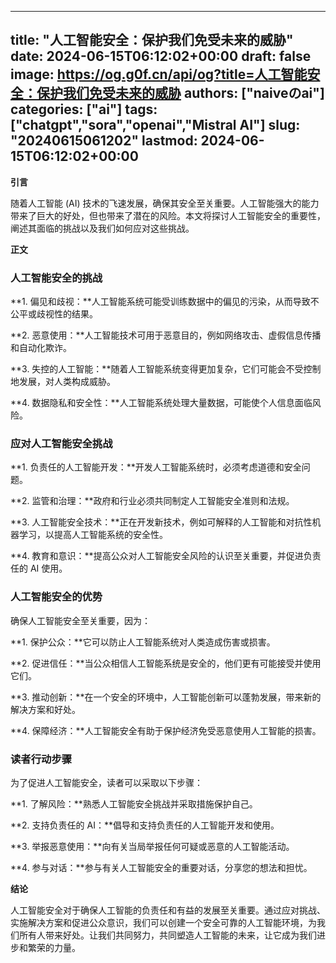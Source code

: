 
---
title: "人工智能安全：保护我们免受未来的威胁"
date: 2024-06-15T06:12:02+00:00
draft: false
image: https://og.g0f.cn/api/og?title=人工智能安全：保护我们免受未来的威胁
authors: ["naiveのai"]
categories: ["ai"]
tags: ["chatgpt","sora","openai","Mistral AI"]
slug: "20240615061202"
lastmod: 2024-06-15T06:12:02+00:00
---
**引言**

随着人工智能 (AI) 技术的飞速发展，确保其安全至关重要。人工智能强大的能力带来了巨大的好处，但也带来了潜在的风险。本文将探讨人工智能安全的重要性，阐述其面临的挑战以及我们如何应对这些挑战。

**正文**

### 人工智能安全的挑战

**1. 偏见和歧视：**人工智能系统可能受训练数据中的偏见的污染，从而导致不公平或歧视性的结果。

**2. 恶意使用：**人工智能技术可用于恶意目的，例如网络攻击、虚假信息传播和自动化欺诈。

**3. 失控的人工智能：**随着人工智能系统变得更加复杂，它们可能会不受控制地发展，对人类构成威胁。

**4. 数据隐私和安全性：**人工智能系统处理大量数据，可能使个人信息面临风险。

### 应对人工智能安全挑战

**1. 负责任的人工智能开发：**开发人工智能系统时，必须考虑道德和安全问题。

**2. 监管和治理：**政府和行业必须共同制定人工智能安全准则和法规。

**3. 人工智能安全技术：**正在开发新技术，例如可解释的人工智能和对抗性机器学习，以提高人工智能系统的安全性。

**4. 教育和意识：**提高公众对人工智能安全风险的认识至关重要，并促进负责任的 AI 使用。

### 人工智能安全的优势

确保人工智能安全至关重要，因为：

**1. 保护公众：**它可以防止人工智能系统对人类造成伤害或损害。

**2. 促进信任：**当公众相信人工智能系统是安全的，他们更有可能接受并使用它们。

**3. 推动创新：**在一个安全的环境中，人工智能创新可以蓬勃发展，带来新的解决方案和好处。

**4. 保障经济：**人工智能安全有助于保护经济免受恶意使用人工智能的损害。

### 读者行动步骤

为了促进人工智能安全，读者可以采取以下步骤：

**1. 了解风险：**熟悉人工智能安全挑战并采取措施保护自己。

**2. 支持负责任的 AI：**倡导和支持负责任的人工智能开发和使用。

**3. 举报恶意使用：**向有关当局举报任何可疑或恶意的人工智能活动。

**4. 参与对话：**参与有关人工智能安全的重要对话，分享您的想法和担忧。

**结论**

人工智能安全对于确保人工智能的负责任和有益的发展至关重要。通过应对挑战、实施解决方案和促进公众意识，我们可以创建一个安全可靠的人工智能环境，为我们所有人带来好处。让我们共同努力，共同塑造人工智能的未来，让它成为我们进步和繁荣的力量。